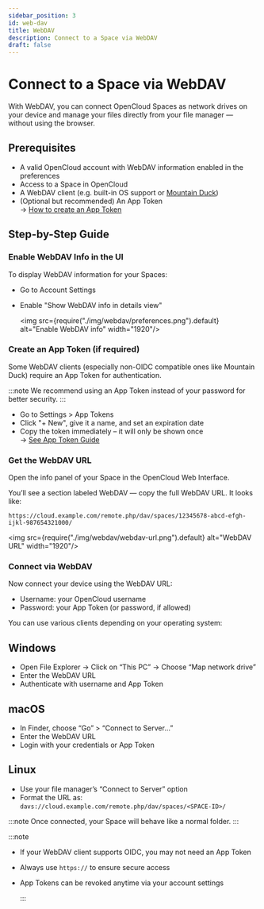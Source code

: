 ```yaml
---
sidebar_position: 3
id: web-dav
title: WebDAV
description: Connect to a Space via WebDAV
draft: false
---
```


# Connect to a Space via WebDAV

With WebDAV, you can connect OpenCloud Spaces as network drives on your device and manage your files directly from your file manager — without using the browser.

## Prerequisites

- A valid OpenCloud account with WebDAV information enabled in the preferences
- Access to a Space in OpenCloud
- A WebDAV client (e.g. built-in OS support or [Mountain Duck](https://mountainduck.io/))
- (Optional but recommended) An App Token  
  → [How to create an App Token](./app-tokens.md)

## Step-by-Step Guide

### Enable WebDAV Info in the UI

To display WebDAV information for your Spaces:

- Go to Account Settings
- Enable "Show WebDAV info in details view"

  <img src={require("./img/webdav/preferences.png").default} alt="Enable WebDAV info" width="1920"/>

### Create an App Token (if required)

Some WebDAV clients (especially non-OIDC compatible ones like Mountain Duck) require an App Token for authentication.

:::note
We recommend using an App Token instead of your password for better security.
:::

- Go to Settings > App Tokens
- Click "+ New", give it a name, and set an expiration date
- Copy the token immediately – it will only be shown once  
  → [See App Token Guide](./app-tokens.md)

### Get the WebDAV URL

Open the info panel of your Space in the OpenCloud Web Interface.

You’ll see a section labeled WebDAV — copy the full WebDAV URL. It looks like:

`https://cloud.example.com/remote.php/dav/spaces/12345678-abcd-efgh-ijkl-987654321000/`

<img src={require("./img/webdav/webdav-url.png").default} alt="WebDAV URL" width="1920"/>

### Connect via WebDAV

Now connect your device using the WebDAV URL:

- Username: your OpenCloud username
- Password: your App Token (or password, if allowed)

You can use various clients depending on your operating system:

## Windows

- Open File Explorer → Click on “This PC” → Choose “Map network drive”
- Enter the WebDAV URL
- Authenticate with username and App Token

## macOS

- In Finder, choose “Go” > “Connect to Server…”
- Enter the WebDAV URL
- Login with your credentials or App Token

## Linux

- Use your file manager’s “Connect to Server” option
- Format the URL as:  
  `davs://cloud.example.com/remote.php/dav/spaces/<SPACE-ID>/`

:::note
Once connected, your Space will behave like a normal folder.
:::

:::note

- If your WebDAV client supports OIDC, you may not need an App Token
- Always use `https://` to ensure secure access
- App Tokens can be revoked anytime via your account settings

  :::
